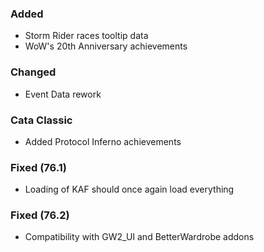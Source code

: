 <p><h3>Added</h3></p>
<ul>
<li>Storm Rider races tooltip data</li>
<li>WoW's 20th Anniversary achievements </li>
</ul>
<p><h3>Changed</h3></p>
<ul>
<li>Event Data rework</li>
</ul>
<p><h3>Cata Classic</h3></p>
<ul>
<li>Added Protocol Inferno achievements</li>
</ul>
<p><h3>Fixed (76.1)</h3></p>
<ul>
<li>Loading of KAF should once again load everything</li>
</ul>
<p><h3>Fixed (76.2)</h3></p>
<ul>
<li>Compatibility with GW2_UI and BetterWardrobe addons</li>
</ul>